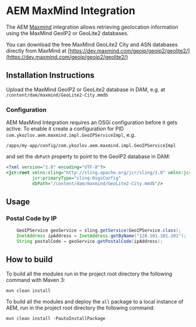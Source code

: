 # AEM MaxMind Integration

The AEM [Maxmind](https://www.maxmind.com/) integration allows retrieving geolocation information using the MaxMind GeoIP2 or GeoLite2 databases.  

You can download the free MaxMind GeoLite2 City and ASN databases directly from MaxMind at [https://dev.maxmind.com/geoip/geoip2/geolite2/](https://dev.maxmind.com/geoip/geoip2/geolite2/)

## Installation Instructions

Upload the MaxMind GeoIP2 or GeoLite2 database in DAM, e.g. at `/content/dam/maxmind/GeoLite2-City.mmdb`

### Configuration
AEM MaxMind Integration requires an OSGi configuration before it gets active.
To enable it create a configuration for PID `com.ykozlov.aem.maxmind.impl.GeoIPServiceImpl`, e.g.
```text
/apps/my-app/config/com.ykozlov.aem.maxmind.impl.GeoIPServiceImpl
```
and set the `dbPath` property to point to the GeoIP2 database in DAM:
```xml
<?xml version="1.0" encoding="UTF-8"?>
<jcr:root xmlns:sling="http://sling.apache.org/jcr/sling/1.0" xmlns:jcr="http://www.jcp.org/jcr/1.0"
          jcr:primaryType="sling:OsgiConfig"
          dbPath="/content/dam/maxmind/GeoLite2-City.mmdb"/>
```


## Usage

### Postal Code by IP

```java
    GeoIPService geoService = sling.getService(GeoIPService.class);
    InetAddress ipAddress = InetAddress.getByName("128.101.101.101");
    String postalCode = geoService.getPostalCode(ipAddress);

```

## How to build

To build all the modules run in the project root directory the following command with Maven 3:

    mvn clean install

To build all the modules and deploy the `all` package to a local instance of AEM, run in the project root directory the following command:

    mvn clean install -PautoInstallPackage

